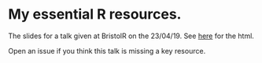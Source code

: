 
# My essential R resources.

The slides for a talk given at BristolR on the 23/04/19. See [here]()
for the html.

Open an issue if you think this talk is missing a key resource.
